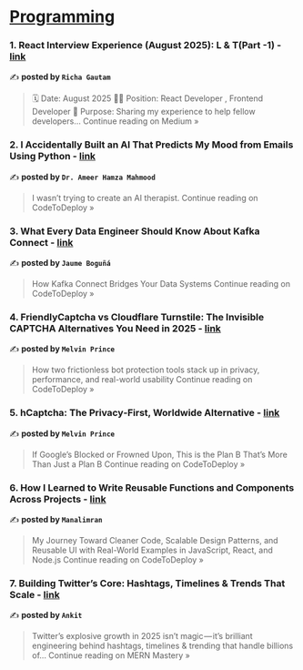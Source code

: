 
<h1><a href=https://medium.com/tag/programming/recommended target="_blank" rel="noopener noreferrer">Programming</a></h1>
<h3>1.  React Interview Experience (August 2025): L & T(Part -1) - <a href="https://medium.com/@errichagautam1111/react-interview-experience-august-2025-l-t-part-1-053921590f06?source=rss------programming-5" target="_blank" rel="noopener noreferrer">link</a></h3>

✍️ **posted by `Richa Gautam`**

<blockquote>🗓️ Date: August 2025
👨‍💻 Position: React Developer , Frontend Developer
🎯 Purpose: Sharing my experience to help fellow developers…
Continue reading on Medium »</blockquote>

<h3>2. I Accidentally Built an AI That Predicts My Mood from Emails Using Python - <a href="https://medium.com/codetodeploy/i-accidentally-built-an-ai-that-predicts-my-mood-from-emails-using-python-0e78bd00e869?source=rss------programming-5" target="_blank" rel="noopener noreferrer">link</a></h3>

✍️ **posted by `Dr. Ameer Hamza Mahmood`**

<blockquote>I wasn’t trying to create an AI therapist.
Continue reading on CodeToDeploy »</blockquote>

<h3>3. What Every Data Engineer Should Know About Kafka Connect - <a href="https://medium.com/codetodeploy/what-every-data-engineer-should-know-about-kafka-connect-ab29ba14d6c8?source=rss------programming-5" target="_blank" rel="noopener noreferrer">link</a></h3>

✍️ **posted by `Jaume Boguñá`**

<blockquote>How Kafka Connect Bridges Your Data Systems
Continue reading on CodeToDeploy »</blockquote>

<h3>4. FriendlyCaptcha vs Cloudflare Turnstile: The Invisible CAPTCHA Alternatives You Need in 2025 - <a href="https://medium.com/codetodeploy/friendlycaptcha-vs-cloudflare-turnstile-the-invisible-captcha-alternatives-you-need-in-2025-ac49cd89000e?source=rss------programming-5" target="_blank" rel="noopener noreferrer">link</a></h3>

✍️ **posted by `Melvin Prince`**

<blockquote>How two frictionless bot protection tools stack up in privacy, performance, and real-world usability
Continue reading on CodeToDeploy »</blockquote>

<h3>5. hCaptcha: The Privacy‑First, Worldwide Alternative - <a href="https://medium.com/codetodeploy/hcaptcha-the-privacy-first-worldwide-alternative-be47a42274ba?source=rss------programming-5" target="_blank" rel="noopener noreferrer">link</a></h3>

✍️ **posted by `Melvin Prince`**

<blockquote>If Google’s Blocked or Frowned Upon, This is the Plan B That’s More Than Just a Plan B
Continue reading on CodeToDeploy »</blockquote>

<h3>6. How I Learned to Write Reusable Functions and Components Across Projects - <a href="https://medium.com/codetodeploy/how-i-learned-to-write-reusable-functions-and-components-across-projects-ee7327bafb67?source=rss------programming-5" target="_blank" rel="noopener noreferrer">link</a></h3>

✍️ **posted by `Manalimran`**

<blockquote>My Journey Toward Cleaner Code, Scalable Design Patterns, and Reusable UI with Real-World Examples in JavaScript, React, and Node.js
Continue reading on CodeToDeploy »</blockquote>

<h3>7. Building Twitter’s Core: Hashtags, Timelines & Trends That Scale - <a href="https://medium.com/mern-mastery/building-twitters-core-hashtags-timelines-trends-that-scale-2c845e49bf5a?source=rss------programming-5" target="_blank" rel="noopener noreferrer">link</a></h3>

✍️ **posted by `Ankit`**

<blockquote>Twitter’s explosive growth in 2025 isn’t magic — it’s brilliant engineering behind hashtags, timelines & trending that handle billions of…
Continue reading on MERN Mastery »</blockquote>


